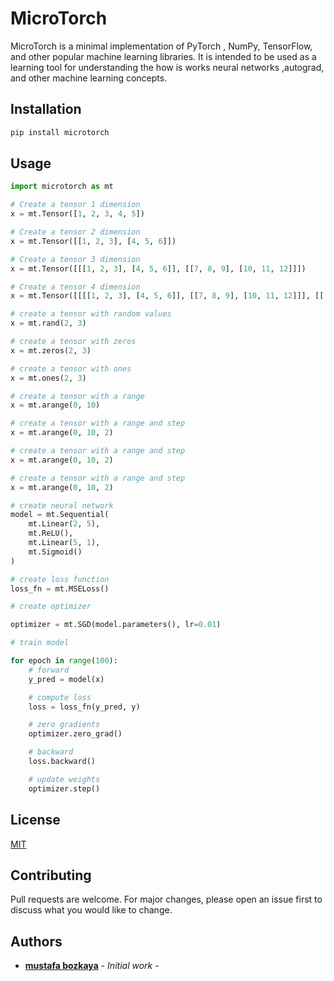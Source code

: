 # MicroTorch
MicroTorch is a minimal implementation of PyTorch , NumPy, TensorFlow, and other popular machine learning libraries. It is intended to be used as a learning tool for understanding the how is works neural networks ,autograd, and other machine learning concepts.

## Installation
```bash
pip install microtorch
```

## Usage
```python
import microtorch as mt

# Create a tensor 1 dimension
x = mt.Tensor([1, 2, 3, 4, 5])

# Create a tensor 2 dimension
x = mt.Tensor([[1, 2, 3], [4, 5, 6]])

# Create a tensor 3 dimension
x = mt.Tensor([[[1, 2, 3], [4, 5, 6]], [[7, 8, 9], [10, 11, 12]]])

# Create a tensor 4 dimension
x = mt.Tensor([[[[1, 2, 3], [4, 5, 6]], [[7, 8, 9], [10, 11, 12]]], [[[1, 2, 3], [4, 5, 6]], [[7, 8, 9], [10, 11, 12]]]])

# create a tensor with random values
x = mt.rand(2, 3)

# create a tensor with zeros
x = mt.zeros(2, 3)

# create a tensor with ones
x = mt.ones(2, 3)

# create a tensor with a range
x = mt.arange(0, 10)

# create a tensor with a range and step
x = mt.arange(0, 10, 2)

# create a tensor with a range and step
x = mt.arange(0, 10, 2)

# create a tensor with a range and step
x = mt.arange(0, 10, 2)

# create neural network
model = mt.Sequential(
    mt.Linear(2, 5),
    mt.ReLU(),
    mt.Linear(5, 1),
    mt.Sigmoid()
)

# create loss function
loss_fn = mt.MSELoss()

# create optimizer

optimizer = mt.SGD(model.parameters(), lr=0.01)

# train model

for epoch in range(100):
    # forward
    y_pred = model(x)

    # compute loss
    loss = loss_fn(y_pred, y)

    # zero gradients
    optimizer.zero_grad()

    # backward
    loss.backward()

    # update weights
    optimizer.step()
```

## License
[MIT](https://choosealicense.com/licenses/mit/)

## Contributing
Pull requests are welcome. For major changes, please open an issue first to discuss what you would like to change.

## Authors
* **[mustafa bozkaya](
    https://github.com/mustafabozkaya)** - *Initial work* - 


